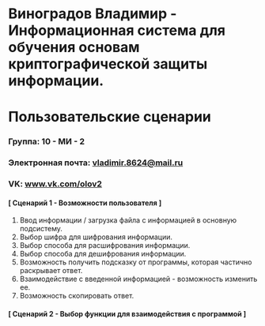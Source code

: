 Виноградов Владимир - Информационная система для обучения основам криптографической защиты информации.
==================================
Пользовательские сценарии
==================================

### Группа: 10 - МИ - 2

### Электронная почта: vladimir.8624@mail.ru

### VK: www.vk.com/olov2

#### [ Сценарий 1 - Возможности пользователя ]

1. Ввод информации / загрузка файла с информацией в основную подсистему.
2. Выбор шифра для шифрования информации.
3. Выбор способа для расшифрования информации.
4. Выбор способа для дешифрования информации.
5. Возможность получить подсказку от программы, которая частично раскрывает ответ.
6. Взаимодействие с введенной информацией - возможность изменить ее.
7. Возможность скопировать ответ.

#### [ Сценарий 2 - Выбор функции для взаимодействия с программой ]
